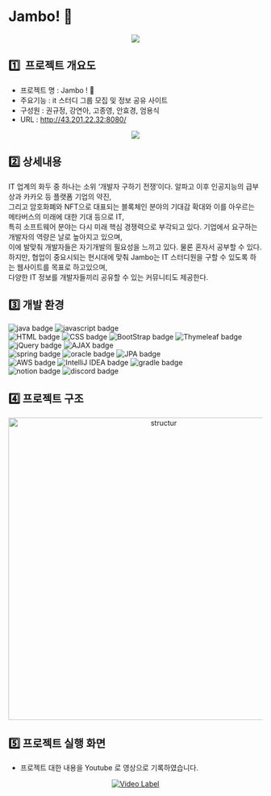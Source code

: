 
# Jambo! 🐘
<p align="center">
<img src="https://user-images.githubusercontent.com/104367020/207620687-68151fb3-9819-440d-9041-87140a89678c.gif">
</p>

## 1️⃣  프로젝트 개요도
- 프로젝트 명 : Jambo ! 🐘
- 주요기능 : it 스터디 그룹 모집 및 정보 공유 사이트
- 구성원 : 권규정, 강연아, 고종영, 안효경, 엄용식
- URL : <a href="http://43.201.22.32:8080/">http://43.201.22.32:8080/</a>
<p align="center">
<img src="https://user-images.githubusercontent.com/104367020/207623346-8b543356-e22c-4bcb-8f25-dbfc7cf18634.gif">
</p>

## 2️⃣ 상세내용
IT 업계의 화두 중 하나는 소위 ‘개발자 구하기 전쟁’이다. 알파고 이후 인공지능의 급부상과 카카오 등 플랫폼 기업의 약진,<br>
그리고 암호화폐와 NFT으로 대표되는 블록체인 분야의 기대감 확대와 이를 아우르는 메타버스의 미래에 대한 기대 등으로 IT,<br>
특히 소프트웨어 분야는 다시 미래 핵심 경쟁력으로 부각되고 있다. 기업에서 요구하는 개발자의 역량은 날로 높아지고 있으며,<br> 
이에 발맞춰 개발자들은 자기개발의 필요성을 느끼고 있다. 물론 혼자서 공부할 수 있다.<br>
하지만, 협업이 중요시되는 현시대에 맞춰 Jambo는 IT 스터디원을 구할 수 있도록 하는 웹사이트를 목표로 하고있으며,<br>
다양한 IT 정보를 개발자들끼리 공유할 수 있는 커뮤니티도 제공한다.

## 3️⃣ 개발 환경
![java badge](https://img.shields.io/badge/-JAVA_11-%23F7DF1E?style=flat-square&logo=buymeacoffee&logoColor=white&color=3c679e)
![javascript badge](https://img.shields.io/badge/-JAVASCRIPT-%23F7DF1E?style=flat-square&logo=javascript&logoColor=white&color=f2df3a)<br>
![HTML badge](https://img.shields.io/badge/-HTML5-%23F7DF1E?style=flat-square&logo=html5&logoColor=white&color=d1512b)
![CSS badge](https://img.shields.io/badge/-CSS3-%23F7DF1E?style=flat-square&logo=css3&logoColor=white&color=2b62aa)
![BootStrap badge](https://img.shields.io/badge/-BootStrap-%23F7DF1E?style=flat-square&logo=bootstrap&logoColor=white&color=6a45a6)
![Thymeleaf badge](https://img.shields.io/badge/-Thymeleaf-%23F7DF1E?style=flat-square&logo=thymeleaf&logoColor=white&color=005F0F)
![jQuery badge](https://img.shields.io/badge/-jQuery-%23F7DF1E?style=flat-square&logo=jquery&logoColor=white&color=0769AD)
![AJAX badge](https://img.shields.io/badge/-AJAX-%23F7DF1E?style=flat-square&color=4e575d)<br>
![spring badge](https://img.shields.io/badge/-Spring_Boot_2.7.6-%23F7DF1E?style=flat-square&logo=spring&logoColor=white&color=94c42b)
![oracle badge](https://img.shields.io/badge/-Oracle_19c-%23F7DF1E?style=flat-square&logo=oracle&logoColor=white&color=e62e18)
![JPA badge](https://img.shields.io/badge/-JPA-%23F7DF1E?style=flat-square&color=4e575d)<br>
![AWS badge](https://img.shields.io/badge/-AWS_EC2-%23F7DF1E?style=flat-square&logo=amazonaws&logoColor=white&color=232F3E)
![IntelliJ IDEA badge](https://img.shields.io/badge/-IntelliJ_IDEA-%23F7DF1E?style=flat-square&logo=intellijidea&logoColor=white&color=02303A)
![gradle badge](https://img.shields.io/badge/-Gradle-%23F7DF1E?style=flat-square&logo=gradle&logoColor=white&color=02303A)<br>
![notion badge](https://img.shields.io/badge/-Notion-%23F7DF1E?style=flat-square&logo=notion&logoColor=white&color=000000)
![discord badge](https://img.shields.io/badge/-Discord-%23F7DF1E?style=flat-square&logo=discord&logoColor=white&color=5865F2)

## 4️⃣ 프로젝트 구조

<div align="center">
<img  width="600px" src="https://user-images.githubusercontent.com/104367020/215087852-65b5e70b-e5d8-416a-b454-f184ae10b870.png" alt="structur">
</div>

## 5️⃣ 프로젝트 실행 화면
- 프로젝트 대한 내용을 Youtube 로 영상으로 기록하였습니다.
<div align="center">

[![Video Label](http://img.youtube.com/vi/zw9jMcjHMfQ/0.jpg)](https://youtu.be/zw9jMcjHMfQ)

</div>

